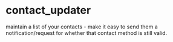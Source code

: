 # contact_updater
maintain a list of your contacts - make it easy to send them a notification/request for whether that contact method is still valid.
